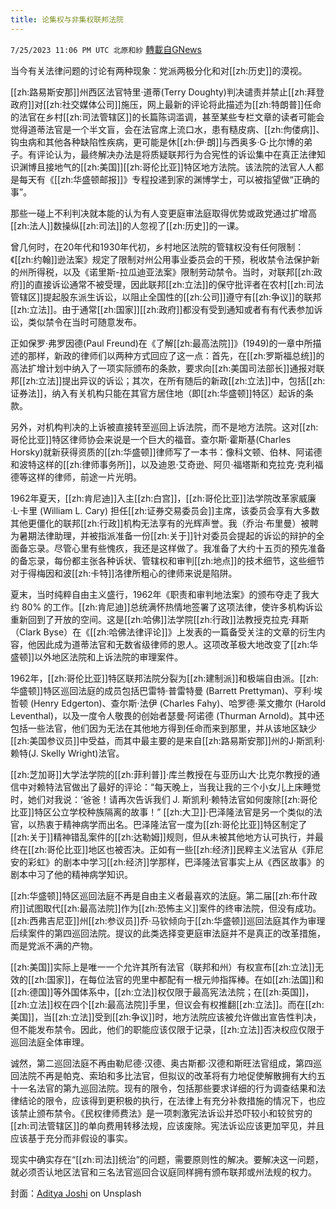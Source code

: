 ```yaml
---
title: 论集权与非集权联邦法院
---
```

`7/25/2023 11:06 PM UTC 北原和紗` [轉載自GNews](https://gnews.org/articles/1483773)

当今有关法律问题的讨论有两种现象：党派两极分化和对[[zh:历史]]的漠视。

[[zh:路易斯安那]]州西区法官特里·道蒂(Terry Doughty)判决谴责并禁止[[zh:拜登政府]]对[[zh:社交媒体公司]]施压，网上最新的评论将此描述为[[zh:特朗普]]任命的法官在乡村[[zh:司法管辖区]]的长篇陈词滥调，甚至某些专栏文章的读者可能会觉得道蒂法官是一个半文盲，会在法官席上流口水，患有糙皮病、[[zh:佝偻病]]、钩虫病和其他各种缺陷性疾病，更可能是休[[zh:伊·朗]]与西奥多·G·比尔博的弟子。有评论认为，最终解决办法是将质疑联邦行为合宪性的诉讼集中在真正法律知识渊博且接地气的[[zh:美国]][[zh:哥伦比亚]]特区地方法院。该法院的法官人人都是每天有《[[zh:华盛顿邮报]]》专程投递到家的渊博学士，可以被指望做“正确的事”。

那些一碰上不利判决就本能的认为有人变更庭审法庭取得优势或政党通过扩增高[[zh:法人]]数操纵[[zh:司法]]的人忽视了[[zh:历史]]的一课。

曾几何时，在20年代和1930年代初，乡村地区法院的管辖权没有任何限制：《[[zh:约翰]]逊法案》规定了限制对州公用事业委员会的干预，税收禁令法保护新的州所得税，以及《诺里斯-拉瓜迪亚法案》限制劳动禁令。当时，对联邦[[zh:政府]]的直接诉讼通常不被受理，因此联邦[[zh:立法]]的保守批评者在农村[[zh:司法管辖区]]提起股东派生诉讼，以阻止全国性的[[zh:公司]]遵守有[[zh:争议]]的联邦[[zh:立法]]。由于通常[[zh:国家]][[zh:政府]]都没有受到通知或者有有代表参加诉讼，类似禁令在当时可随意发布。

正如保罗·弗罗因德(Paul Freund)在《了解[[zh:最高法院]]》(1949)的一章中所描述的那样，新政的律师们以两种方式回应了这一点：首先，在[[zh:罗斯福总统]]的高法扩增计划中纳入了一项实际颁布的条款，要求向[[zh:美国司法部长]]通报对联邦[[zh:立法]]提出异议的诉讼；其次，在所有随后的新政[[zh:立法]]中，包括[[zh:证券法]]，纳入有关机构只能在其官方居住地（即[[zh:华盛顿]]特区）起诉的条款。

另外，对机构判决的上诉被直接转至巡回上诉法院，而不是地方法院。这对[[zh:哥伦比亚]]特区律师协会来说是一个巨大的福音。查尔斯·霍斯基(Charles Horsky)就新获得资质的[[zh:华盛顿]]律师写了一本书：像科文顿、伯林、阿诺德和波特这样的[[zh:律师事务所]]，以及迪恩·艾奇逊、阿贝·福塔斯和克拉克·克利福德等这样的律师，前途一片光明。

1962年夏天，[[zh:肯尼迪]]入主[[zh:白宫]]，[[zh:哥伦比亚]]法学院改革家威廉·L·卡里 (William L. Cary) 担任[[zh:证券交易委员会]]主席，该委员会享有大多数其他更僵化的联邦[[zh:行政]]机构无法享有的光辉声誉。我（乔治·布里曼）被聘为暑期法律助理，并被指派准备一份[[zh:关于]]针对委员会提起的诉讼的辩护的全面备忘录。尽管心里有些愧疚，我还是这样做了。我准备了大约十五页的预先准备的备忘录，每份都主张各种诉状、管辖权和审判[[zh:地点]]的技术细节，这些细节对于得梅因和波[[zh:卡特]]洛律所粗心的律师来说是陷阱。

夏末，当时纯粹自由主义盛行，1962年《职责和审判地法案》的颁布夺走了我大约 80% 的工作。[[zh:肯尼迪]]总统满怀热情地签署了这项法律，使许多机构诉讼重新回到了开放的空间。这是[[zh:哈佛]]法学院[[zh:行政]]法教授克拉克·拜斯（Clark Byse）在《[[zh:哈佛法律评论]]》上发表的一篇备受关注的文章的衍生内容，他因此成为道蒂法官和无数省级律师的恩人。这项改革极大地改变了[[zh:华盛顿]]以外地区法院和上诉法院的审理案件。

1962年，[[zh:哥伦比亚]]特区联邦法院分裂为[[zh:建制派]]和极端自由派。[[zh:华盛顿]]特区巡回法庭的成员包括巴雷特·普雷特曼 (Barrett Prettyman)、亨利·埃哲顿 (Henry Edgerton)、查尔斯·法伊 (Charles Fahy)、哈罗德·莱文撒尔 (Harold Leventhal)，以及一度令人敬畏的创始者瑟曼·阿诺德 (Thurman Arnold)。其中还包括一些法官，他们因为无法在其他地方得到任命而来到那里，并从该地区缺少[[zh:美国参议员]]中受益，而其中最主要的是来自[[zh:路易斯安那]]州的J·斯凯利·赖特(J. Skelly Wright)法官。

[[zh:芝加哥]]大学法学院的[[zh:菲利普]]·库兰教授在与亚历山大·比克尔教授的通信中对赖特法官做出了最好的评论：“每天晚上，当我让我的三个小女儿上床睡觉时，她们对我说：‘爸爸！请再次告诉我们 J. 斯凯利·赖特法官如何废除[[zh:哥伦比亚]]特区公立学校种族隔离的故事！” [[zh:大卫]]·巴泽隆法官是另一个类似的法官，以热衷于精神病学而出名。巴泽隆法官一度为[[zh:哥伦比亚]]特区制定了[[zh:关于]]精神错乱案件的[[zh:达勒姆]]规则，但从未被其他地方认可执行，并最终在[[zh:哥伦比亚]]地区也被否决。正如有一些[[zh:经济]]民粹主义法官从《菲尼安的彩虹》的剧本中学习[[zh:经济]]学那样，巴泽隆法官事实上从《西区故事》的剧本中习了他的精神病学知识。

[[zh:华盛顿]]特区巡回法庭不再是自由主义者最喜欢的法庭。第二届[[zh:布什政府]]试图取代[[zh:最高法院]]作为[[zh:恐怖主义]]案件的终审法院，但没有成功。[[zh:西弗吉尼亚]]州[[zh:参议员]]乔·马钦倾向于[[zh:华盛顿]]巡回法庭其作为审理后续案件的第四巡回法院。提议的此类选择变更庭审法庭并不是真正的改革措施，而是党派不满的产物。

[[zh:美国]]实际上是唯一一个允许其所有法官（联邦和州）有权宣布[[zh:立法]]无效的[[zh:国家]]，在每位法官的兜里中都配有一根元帅指挥棒。在如[[zh:法国]]和[[zh:德国]]等外国体系中，[[zh:立法]]权仅限于最高宪法法院；在[[zh:英国]]，[[zh:立法]]权在四个[[zh:最高法院]]手里，但议会有权推翻[[zh:立法]]。而在[[zh:美国]]，当[[zh:立法]]受到[[zh:争议]]时，地方法院应该被允许做出宣告性判决，但不能发布禁令。因此，他们的职能应该仅限于记录，[[zh:立法]]否决权应仅限于巡回法庭全体审理。

诚然，第二巡回法庭不再由勒尼德·汉德、奥古斯都·汉德和斯旺法官组成，第四巡回法院不再是帕克、索珀和多比法官，但拟议的改革将有力地促使解散拥有大约五十一名法官的第九巡回法院。现有的限令，包括那些要求详细的行为调查结果和法律结论的限令，应该得到更积极的执行，在法律上有充分补救措施的情况下，也应该禁止颁布禁令。《民权律师费法》是一项刺激宪法诉讼并恐吓较小和较贫穷的[[zh:司法管辖区]]的单向费用转移法规，应该废除。宪法诉讼应该更加罕见，并且应该基于充分而非假设的事实。

现实中确实存在“[[zh:司法]]统治”的问题，需要原则性的解决。要解决这一问题，就必须否认地区法官和三名法官巡回合议庭同样拥有颁布联邦或州法规的权力。

封面：[Aditya Joshi](https://unsplash.com/@adijoshi11?utm_source=unsplash&utm_medium=referral&utm_content=creditCopyText) on Unsplash
